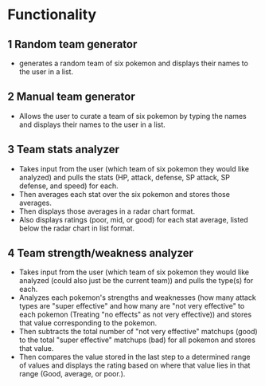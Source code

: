 # Functionality #
## 1 Random team generator
- generates a random team of six pokemon and displays their names to the user in a list.

## 2 Manual team generator
- Allows the user to curate a team of six pokemon by typing the names and displays their names to the user in a list.

## 3 Team stats analyzer
- Takes input from the user (which team of six pokemon they would like analyzed) and pulls the stats (HP, attack, defense, SP attack, SP defense, and speed) for each.
- Then averages each stat over the six pokemon and stores those averages.
- Then displays those averages in a radar chart format.
- Also displays ratings (poor, mid, or good) for each stat average, listed below the radar chart in list format.

## 4 Team strength/weakness analyzer
- Takes input from the user (which team of six pokemon they would like analyzed (could also just be the current team)) and pulls the type(s) for each.
- Analyzes each pokemon's strengths and weaknesses (how many attack types are "super effective" and how many are "not very effective" to each pokemon (Treating "no effects" as not very effective)) and stores that value corresponding to the pokemon.
- Then subtracts the total number of "not very effective" matchups (good) to the total "super effective" matchups (bad) for all pokemon and stores that value.
- Then compares the value stored in the last step to a determined range of values and displays the rating based on where that value lies in that range (Good, average, or poor.).